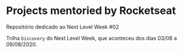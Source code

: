 # Projects mentoried by Rocketseat
Repositório dedicado ao Next Level Week #02

Trilha `Discovery` do Next Level Week, que aconteceu dos dias 03/08 a 09/08/2020.

